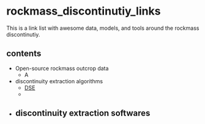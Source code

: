 # rockmass_discontinutiy_links
This is a link list with awesome data, models, and tools around the rockmass discontinutiy.

## contents
- Open-source rockmass outcrop data
  - A
- discontinuity extraction algorithms
  - [DSE](https://github.com/adririquelme/DSE)
  - 
- discontinuity extraction softwares
  - 
